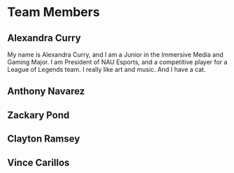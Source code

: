 # Team Members

## Alexandra Curry
My name is Alexandra Curry, and I am a Junior in the Immersive Media and Gaming
Major. I am President of NAU Esports, and a competitive player for a League
of Legends team. I really like art and music. And I have a cat.

## Anthony Navarez
## Zackary Pond
## Clayton Ramsey
## Vince Carillos
